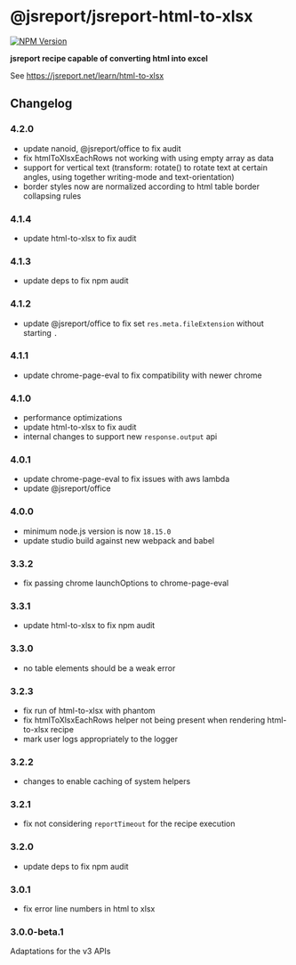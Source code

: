 # @jsreport/jsreport-html-to-xlsx
[![NPM Version](http://img.shields.io/npm/v/@jsreport/jsreport-html-to-xlsx.svg?style=flat-square)](https://npmjs.com/package/@jsreport/jsreport-html-to-xlsx)

**jsreport recipe capable of converting html into excel**

See https://jsreport.net/learn/html-to-xlsx

## Changelog

### 4.2.0

- update nanoid, @jsreport/office to fix audit
- fix htmlToXlsxEachRows not working with using empty array as data
- support for vertical text (transform: rotate() to rotate text at certain angles, using together writing-mode and text-orientation)
- border styles now are normalized according to html table border collapsing rules

### 4.1.4

- update html-to-xlsx to fix audit

### 4.1.3

- update deps to fix npm audit

### 4.1.2

- update @jsreport/office to fix set `res.meta.fileExtension` without starting `.`

### 4.1.1

- update chrome-page-eval to fix compatibility with newer chrome

### 4.1.0

- performance optimizations
- update html-to-xlsx to fix audit
- internal changes to support new `response.output` api

### 4.0.1

- update chrome-page-eval to fix issues with aws lambda
- update @jsreport/office

### 4.0.0

- minimum node.js version is now `18.15.0`
- update studio build against new webpack and babel

### 3.3.2

- fix passing chrome launchOptions to chrome-page-eval

### 3.3.1

- update html-to-xlsx to fix npm audit

### 3.3.0

- no table elements should be a weak error

### 3.2.3

- fix run of html-to-xlsx with phantom
- fix htmlToXlsxEachRows helper not being present when rendering html-to-xlsx recipe
- mark user logs appropriately to the logger

### 3.2.2

- changes to enable caching of system helpers

### 3.2.1

- fix not considering `reportTimeout` for the recipe execution

### 3.2.0

- update deps to fix npm audit

### 3.0.1

- fix error line numbers in html to xlsx

### 3.0.0-beta.1

Adaptations for the v3 APIs
